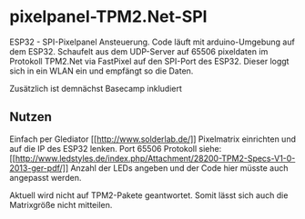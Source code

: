 # pixelpanel-TPM2.Net-SPI
ESP32 - SPI-Pixelpanel Ansteuerung. Code läuft mit arduino-Umgebung auf dem ESP32. 
Schaufelt aus dem UDP-Server auf 65506 pixeldaten im Protokoll TPM2.Net via FastPixel auf den SPI-Port 
des ESP32. Dieser loggt sich in ein WLAN ein und empfängt so die Daten.

Zusätzlich ist demnächst Basecamp inkludiert

## Nutzen 
Einfach per Glediator [[http://www.solderlab.de/]] Pixelmatrix einrichten und auf die IP des ESP32 lenken. Port 65506
Protokoll siehe: [[http://www.ledstyles.de/index.php/Attachment/28200-TPM2-Specs-V1-0-2013-ger-pdf/]]
Anzahl der LEDs angeben und der Code hier müsste auch angepasst werden.

Aktuell wird nicht auf TPM2-Pakete geantwortet. Somit lässt sich auch die Matrixgröße nicht mitteilen.
